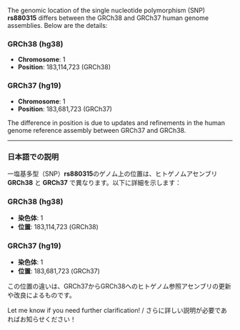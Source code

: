 The genomic location of the single nucleotide polymorphism (SNP) **rs880315** differs between the GRCh38 and GRCh37 human genome assemblies. Below are the details:

### GRCh38 (hg38)
- **Chromosome**: 1
- **Position**: 183,114,723 (GRCh38)

### GRCh37 (hg19)
- **Chromosome**: 1
- **Position**: 183,681,723 (GRCh37)

The difference in position is due to updates and refinements in the human genome reference assembly between GRCh37 and GRCh38.

---

### 日本語での説明
一塩基多型（SNP）**rs880315**のゲノム上の位置は、ヒトゲノムアセンブリ **GRCh38** と **GRCh37** で異なります。以下に詳細を示します：

### GRCh38 (hg38)
- **染色体**: 1
- **位置**: 183,114,723 (GRCh38)

### GRCh37 (hg19)
- **染色体**: 1
- **位置**: 183,681,723 (GRCh37)

この位置の違いは、GRCh37からGRCh38へのヒトゲノム参照アセンブリの更新や改良によるものです。

Let me know if you need further clarification! / さらに詳しい説明が必要であればお知らせください！